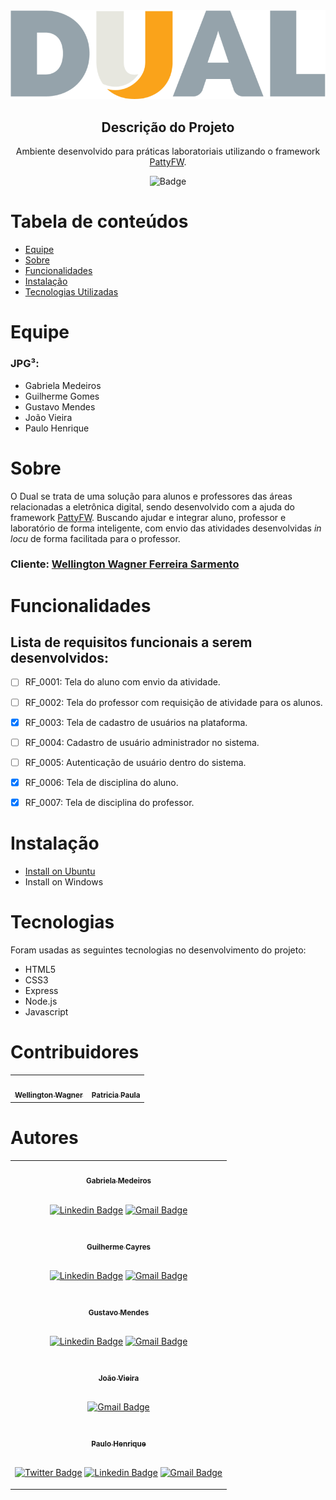 <div align="center">


<a href="https://github.com/paulohgs/dual-app">
    <img title="Dual" alt="Logo da aplicação Dual" src="public//images/dual-logo.svg">
</a>

## Descrição do Projeto
Ambiente desenvolvido para práticas laboratoriais utilizando o framework
[PattyFW](https://github.com/wwagner33/pattyFW).

![Badge](https://img.shields.io/static/v1?label=license&message=GPL&color=<COLOR>&style=flat-square&logo=GNU)

</div>

Tabela de conteúdos
=====
<!--ts-->
   * [Equipe](#equipe)
   * [Sobre](#sobre)
   * [Funcionalidades](#funcionalidades)
   * [Instalação](#instalação)
   * [Tecnologias Utilizadas](#tecnologias)
<!--te-->

Equipe
=====
### JPG³:
- Gabriela Medeiros
- Guilherme Gomes
- Gustavo Mendes
- João Vieira
- Paulo Henrique

Sobre
=====

<p>
O Dual se trata de uma solução para alunos e professores das áreas relacionadas a eletrônica digital, sendo desenvolvido com a ajuda do framework <a href="https://github.com/wwagner33/pattyFW">PattyFW</a>. Buscando ajudar e integrar aluno, professor e laboratório de forma inteligente, com envio das atividades desenvolvidas <i>in locu</i> de forma facilitada para o professor.
</p>

### Cliente: [Wellington Wagner Ferreira Sarmento](https://github.com/wwagner33)

Funcionalidades
=====

## Lista de requisitos funcionais a serem desenvolvidos:

- [ ] RF_0001: Tela do aluno com envio da atividade.

- [ ] RF_0002: Tela do professor com requisição de atividade para os alunos. 

- [x] RF_0003: Tela de cadastro de usuários na plataforma.

- [ ] RF_0004: Cadastro de usuário administrador no sistema.

- [ ] RF_0005: Autenticação de usuário dentro do sistema.

- [x] RF_0006: Tela de disciplina do aluno. 

- [x] RF_0007: Tela de disciplina do professor.

Instalação
=====

- [Install on Ubuntu](install_ubuntu.md)
- Install on Windows

Tecnologias
=====

Foram usadas as seguintes tecnologias no desenvolvimento do projeto:

- HTML5
- CSS3
- Express
- Node.js
- Javascript

Contribuidores
=====

<table>
    <tr>
        <td align="center">
            <a href="https://github.com/wwagner33">
                <img style="border-radius: 50%;" src="https://avatars.githubusercontent.com/u/381388?v=4" width="100px;" alt=""/>
            <br/>
            <sub>
                <b>Wellington Wagner</b>
            </sub>
            </a>
            <br/>
        </td>
        <td align="center">
            <a href="https://github.com/patriciapaula">
                <img style="border-radius: 50%;" src="https://avatars.githubusercontent.com/u/381036?v=4" width="100px;" alt=""/>
            <br/>
            <sub>
                <b>Patricia Paula</b>
            </sub>
            </a>
            <br/>
        </td>
    </tr>
</table>

Autores
=====

<table align="center" border="0">
    <!-- AutorInicio -->
    <tr>
    <td align="center">
            <a href="https://github.com/gabrielamedeirosds">
                <img style="border-radius: 50%;" src="https://avatars.githubusercontent.com/u/77816207?v=4" width="100px;" alt=""/>
            <br/>
            <sub>
                <b>Gabriela Medeiros</b>
            </sub>
            </a>
            <br/>
            <br/>

[![Linkedin Badge](https://img.shields.io/badge/-Gabriela-blue?style=flat-square&logo=Linkedin&logoColor=white&link=https://www.linkedin.com/in/gabriela-medeiros-651a2a172/)](https://www.linkedin.com/in/gabriela-medeiros-651a2a172/)
[![Gmail Badge](https://img.shields.io/badge/-gabrielamedeiros@alu.ufc.br-c14438?style=flat-square&logo=Gmail&logoColor=white&link=mailto:gabrielamedeiros@alu.ufc.br)](mailto:gabrielamedeiros@alu.ufc.br)
        </td>
    </tr>
    <!-- AutorFim -->
    <!-- AutorInicio -->
    <tr>
    <td align="center">
            <a href="https://github.com/GuilhermeCayres">
                <img style="border-radius: 50%;" src="https://avatars.githubusercontent.com/u/84929926?v=4" width="100px;" alt=""/>
            <br/>
            <sub>
                <b>Guilherme Cayres</b>
            </sub>
            </a>
            <br/>
            <br/>

[![Linkedin Badge](https://img.shields.io/badge/-Guilherme-blue?style=flat-square&logo=Linkedin&logoColor=white&link=https://https://www.linkedin.com/in/#/)](https://www.linkedin.com/in/#/)
[![Gmail Badge](https://img.shields.io/badge/-Guilherme.Cayres1@gmail.com-c14438?style=flat-square&logo=Gmail&logoColor=white&link=mailto:Guilherme.Cayres1@gmail.com)](mailto:Guilherme.Cayres1@gmail.com)
        </td>
    </tr>
    <!-- AutorFim -->
    <!-- AutorInicio -->
    <tr>
    <td align="center">
            <a href="https://github.com/mmsgun">
                <img style="border-radius: 50%;" src="https://avatars.githubusercontent.com/u/84039211?v=4" width="100px;" alt=""/>
            <br/>
            <sub>
                <b>Gustavo Mendes</b>
            </sub>
            </a>
            <br/>
            <br/>

[![Linkedin Badge](https://img.shields.io/badge/-Gustavo-blue?style=flat-square&logo=Linkedin&logoColor=white&link=https://https://www.linkedin.com/in/gmms/)](https://www.linkedin.com/in/gmms/)
[![Gmail Badge](https://img.shields.io/badge/-gugamms@hotmail.com.br-c14438?style=flat-square&logo=Gmail&logoColor=white&link=mailto:gugamms@hotmail.com)](mailto:gugamms@hotmail.com)
        </td>
    </tr>
    <!-- AutorFim -->
    <!-- AutorInicio -->
    <tr>
    <td align="center">
            <a href="https://github.com/Nerffy">
                <img style="border-radius: 50%;" src="https://avatars.githubusercontent.com/u/78937709?v=4" width="100px;" alt=""/>
            <br/>
            <sub>
                <b>João Vieira</b>
            </sub>
            </a>
            <br/>
            <br/>
<!-- 
[![Linkedin Badge](https://img.shields.io/badge/-João-blue?style=flat-square&logo=Linkedin&logoColor=white&link=https://https://www.linkedin.com/in/#/)](https://www.linkedin.com/in/#/) -->
[![Gmail Badge](https://img.shields.io/badge/-Joaovm27@hotmail.com-c14438?style=flat-square&logo=Gmail&logoColor=white&link=mailto:Joaovm27@hotmail.com)](mailto:Joaovm27@hotmail.com)
        </td>
    </tr>
    <!-- AutorFim -->
    <!-- AutorInicio -->
    <tr>
        <td align="center">
            <a href="https://github.com/paulohgs">
                <img style="border-radius: 50%;" src="https://avatars.githubusercontent.com/u/62183331?v=4" width="100px;" alt=""/>
            <br/>
            <sub>
                <b>Paulo Henrique</b>
            </sub>
            </a>
            <br/>
            <br/>

[![Twitter Badge](https://img.shields.io/badge/-@paulohgsft-1ca0f1?style=flat-square&labelColor=1ca0f1&logo=twitter&logoColor=white&link=https://twitter.com/tgmarinho)](https://twitter.com/paulohgsft)
[![Linkedin Badge](https://img.shields.io/badge/-Paulo-blue?style=flat-square&logo=Linkedin&logoColor=white&link=https://www.linkedin.com/in/paulohgsft/)](https://www.linkedin.com/in/paulohgsft/)
[![Gmail Badge](https://img.shields.io/badge/-paulohgs@alu.ufc.br-c14438?style=flat-square&logo=Gmail&logoColor=white&link=mailto:paulohgs@alu.ufc.br)](mailto:paulohgs@alu.ufc.br)
        </td>
    </tr>
    <!-- AutorFim -->
</table>
